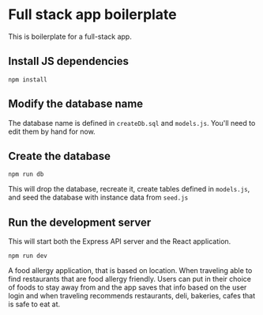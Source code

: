 # Full stack app boilerplate

This is boilerplate for a full-stack app.

## Install JS dependencies

```
npm install
```

## Modify the database name

The database name is defined in `createDb.sql` and `models.js`. You'll need to edit them by hand for now.

## Create the database

```
npm run db
```

This will drop the database, recreate it, create tables defined in `models.js`, and seed the database with instance data from `seed.js`

## Run the development server

This will start both the Express API server and the React application.

```
npm run dev
```
A food allergy application, that is based on location. When traveling able to find restaurants that are food allergy friendly. Users can put in their choice of foods to stay away from and the app saves that info based on the user login and when traveling recommends restaurants, deli, bakeries, cafes that is safe to eat at.

